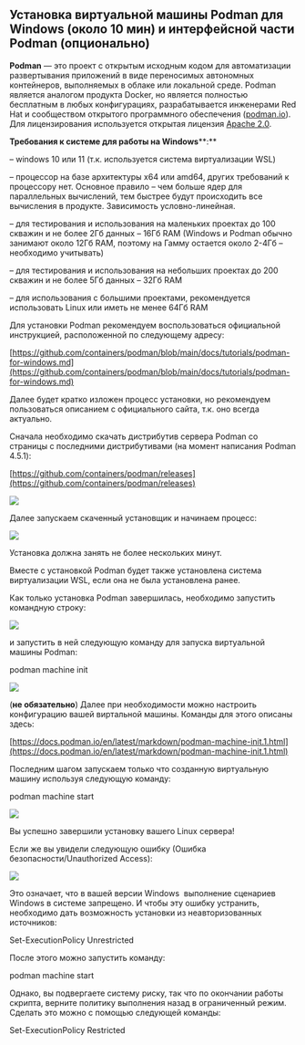 ## Установка виртуальной машины Podman для Windows (около 10 мин) и интерфейсной части Podman (опционально)

**Podman** — это проект с открытым исходным кодом для автоматизации развертывания приложений в виде переносимых автономных контейнеров, выполняемых в облаке или локальной среде. Podman является аналогом продукта Docker, но является полностью бесплатным в любых конфигурациях, разрабатывается инженерами Red Hat и сообществом открытого программного обеспечения ([podman.io](https://podman.io/)). Для лицензирования используется открытая лицензия [Apache 2.0](https://www.apache.org/licenses/LICENSE-2.0).

**Требования к системе для работы на Windows****:**

– windows 10 или 11 (т.к. используется система виртуализации WSL)

– процессор на базе архитектуры x64 или amd64, других требований к процессору нет. Основное правило – чем больше ядер для параллельных вычислений, тем быстрее будут происходить все вычисления в продукте. Зависимость условно-линейная.

– для тестирования и использования на маленьких проектах до 100 скважин и не более 2Гб данных – 16Гб RAM (Windows и Podman обычно занимают около 12Гб RAM, поэтому на Гамму остается около 2-4Гб – необходимо учитывать)

– для тестирования и использования на небольших проектах до 200 скважин и не более 5Гб данных – 32Гб RAM

– для использования с большими проектами, рекомендуется использовать Linux или иметь не менее 64Гб RAM

Для установки Podman рекомендуем воспользоваться официальной инструкцией, расположенной по следующему адресу:

[https://github.com/containers/podman/blob/main/docs/tutorials/podman-for-windows.md](https://github.com/containers/podman/blob/main/docs/tutorials/podman-for-windows.md)

Далее будет кратко изложен процесс установки, но рекомендуем пользоваться описанием с официального сайта, т.к. оно всегда актуально.

Сначала необходимо скачать дистрибутив сервера Podman со страницы с последними дистрибутивами (на момент написания Podman 4.5.1):

[https://github.com/containers/podman/releases](https://github.com/containers/podman/releases)

![](https://gamma-wellbore.com/wp-content/uploads/2023/06/2023-06-06_15h33_06.png)

Далее запускаем скаченный установщик и начинаем процесс:

![](https://gamma-wellbore.com/wp-content/uploads/2023/06/2023-06-06_15h34_20.png)

Установка должна занять не более нескольких минут.

Вместе с установкой Podman будет также установлена система виртуализации WSL, если она не была установлена ранее.

Как только установка Podman завершилась, необходимо запустить командную строку:

![](https://gamma-wellbore.com/wp-content/uploads/2023/06/2023-06-06_15h41_09.png)

и запустить в ней следующую команду для запуска виртуальной машины Podman:

podman machine init

![](https://gamma-wellbore.com/wp-content/uploads/2023/06/2023-06-06_15h44_42.png)

(**не обязательно**) Далее при необходимости можно настроить конфигурацию вашей виртальной машины. Команды для этого описаны здесь: 

[https://docs.podman.io/en/latest/markdown/podman-machine-init.1.html](https://docs.podman.io/en/latest/markdown/podman-machine-init.1.html)

Последним шагом запускаем только что созданную виртуальную машину используя следующую команду:

podman machine start

![](https://gamma-wellbore.com/wp-content/uploads/2023/06/2023-06-06_15h48_37.png)

Вы успешно завершили установку вашего Linux сервера!

Если же вы увидели следующую ошибку (Ошибка безопасности/Unauthorized Access):

![](https://gamma-wellbore.com/wp-content/uploads/2023/06/2023-06-06_15h50_31.png)

Это означает, что в вашей версии Windows  выполнение сценариев Windows в системе запрещено. И чтобы эту ошибку устранить, необходимо дать возможность установки из неавторизованных источников:

Set-ExecutionPolicy Unrestricted

После этого можно запустить команду:

podman machine start

Однако, вы подвергаете систему риску, так что по окончании работы скрипта, верните политику выполнения назад в ограниченный режим. Сделать это можно с помощью следующей команды:

Set-ExecutionPolicy Restricted